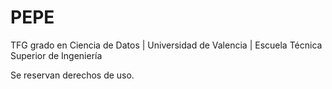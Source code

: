 # PEPE
TFG grado en Ciencia de Datos | Universidad de Valencia | Escuela Técnica Superior de Ingeniería 



Se reservan derechos de uso. 
